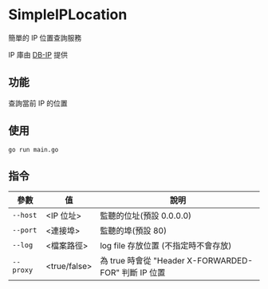 # SimpleIPLocation

簡單的 IP 位置查詢服務

IP 庫由 [DB-IP](https://db-ip.com/) 提供

## 功能

查詢當前 IP 的位置

## 使用

```
go run main.go
```

## 指令

| 參數      | 值           | 說明                                                 |
| --------- | ------------ | ---------------------------------------------------- |
| `--host`  | <IP 位址>    | 監聽的位址(預設 0.0.0.0)                             |
| `--port`  | <連接埠>     | 監聽的埠(預設 80)                                    |
| `--log`   | <檔案路徑>   | log file 存放位置 (不指定時不會存放)                 |
| `--proxy` | <true/false> | 為 true 時會從 "Header X-FORWARDED-FOR" 判斷 IP 位置 |

